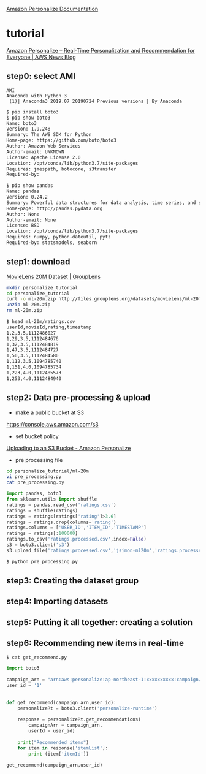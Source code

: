 [Amazon Personalize Documentation](https://docs.aws.amazon.com/personalize/index.html)

# tutorial

[Amazon Personalize – Real-Time Personalization and Recommendation for Everyone | AWS News Blog](https://aws.amazon.com/jp/blogs/aws/amazon-personalize-real-time-personalization-and-recommendation-for-everyone/)

## step0: select AMI
```
AMI 
Anaconda with Python 3
 (1)| Anaconda3 2019.07 20190724 Previous versions | By Anaconda
```

```sh
$ pip install boto3
$ pip show boto3
Name: boto3
Version: 1.9.248
Summary: The AWS SDK for Python
Home-page: https://github.com/boto/boto3
Author: Amazon Web Services
Author-email: UNKNOWN
License: Apache License 2.0
Location: /opt/conda/lib/python3.7/site-packages
Requires: jmespath, botocore, s3transfer
Required-by: 

$ pip show pandas
Name: pandas
Version: 0.24.2
Summary: Powerful data structures for data analysis, time series, and statistics
Home-page: http://pandas.pydata.org
Author: None
Author-email: None
License: BSD
Location: /opt/conda/lib/python3.7/site-packages
Requires: numpy, python-dateutil, pytz
Required-by: statsmodels, seaborn
```


## step1: download

[MovieLens 20M Dataset | GroupLens](https://grouplens.org/datasets/movielens/20m/)

```sh
mkdir personalize_tutorial
cd personalize_tutorial
curl -o ml-20m.zip http://files.grouplens.org/datasets/movielens/ml-20m.zip
unzip ml-20m.zip
rm ml-20m.zip
```

```sh
$ head ml-20m/ratings.csv
userId,movieId,rating,timestamp
1,2,3.5,1112486027
1,29,3.5,1112484676
1,32,3.5,1112484819
1,47,3.5,1112484727
1,50,3.5,1112484580
1,112,3.5,1094785740
1,151,4.0,1094785734
1,223,4.0,1112485573
1,253,4.0,1112484940
```

## step2: Data pre-processing & upload

- make a public bucket at S3

https://console.aws.amazon.com/s3

- set bucket policy

[Uploading to an S3 Bucket - Amazon Personalize](https://docs.aws.amazon.com/personalize/latest/dg/data-prep-upload-s3.html)


- pre processing file

```sh
cd personalize_tutorial/ml-20m
vi pre_processing.py
cat pre_processing.py
```

```py
import pandas, boto3 
from sklearn.utils import shuffle
ratings = pandas.read_csv('ratings.csv')
ratings = shuffle(ratings)
ratings = ratings[ratings['rating']>3.6]
ratings = ratings.drop(columns='rating')
ratings.columns = ['USER_ID','ITEM_ID','TIMESTAMP']
ratings = ratings[:100000]
ratings.to_csv('ratings.processed.csv',index=False)
s3 = boto3.client('s3')
s3.upload_file('ratings.processed.csv','jsimon-ml20m','ratings.processed.csv')
```


```sh
$ python pre_processing.py
```

## step3: Creating the dataset group

## step4: Importing datasets

## step5: Putting it all together: creating a solution


## step6: Recommending new items in real-time

```sh
$ cat get_recommend.py 
```

```py
import boto3
 
campaign_arn = "arn:aws:personalize:ap-northeast-1:xxxxxxxxxx:campaign/__CAMPAIGN_NAME__"
user_id = '1'
 
 
def get_recommend(campaign_arn,user_id):
    personalizeRt = boto3.client('personalize-runtime')
 
    response = personalizeRt.get_recommendations(
        campaignArn = campaign_arn,
        userId = user_id)
 
    print("Recommended items")
    for item in response['itemList']:
        print (item['itemId'])
 
get_recommend(campaign_arn,user_id)
```

